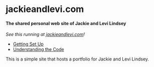# jackieandlevi.com

#### The shared personal web site of Jackie and Levi Lindsey

_See this running at [jackieandlevi.com](http://jackieandlevi.com)!_

- [Getting Set Up](./docs/getting-set-up.md)
- [Understanding the Code](./docs/understanding-the-code.md)

This is a simple site that hosts a portfolio for Jackie and Levi Lindsey.
